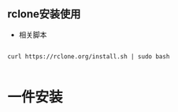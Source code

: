 ## rclone安装使用

- 相关脚本
```

curl https://rclone.org/install.sh | sudo bash


```

# 一件安装

```

```


